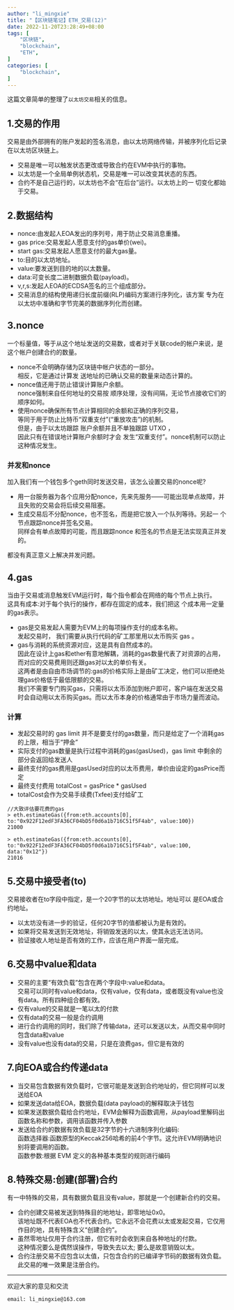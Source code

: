 ```yaml
---
author: "li_mingxie"
title: "【区块链笔记】ETH_交易(12)"
date: 2022-11-20T23:28:49+08:00
tags: [
    "区块链",
    "blockchain",
    "ETH",
]
categories: [
    "blockchain",
]
---
```



这篇文章简单的整理了`以太坊交易`相关的信息。  <!--more-->  

## 1.交易的作用

交易是由外部拥有的账户发起的签名消息，由以太坊网络传输，并被序列化后记录在以太坊区块链上。

* 交易是唯一可以触发状态更改或导致合约在EVM中执行的事物。
* 以太坊是一个全局单例状态机，交易是唯一可以改变其状态的东西。
* 合约不是自己运行的，以太坊也不会“在后台”运行。以太坊上的一 切变化都始于交易。

## 2.数据结构

* nonce:由发起人EOA发出的序列号，用于防止交易消息重播。
* gas price:交易发起人愿意支付的gas单价(wei)。
* start gas:交易发起人愿意支付的最大gas量。
* to:目的以太坊地址。
* value:要发送到目的地的以太数量。
* data:可变长度二进制数据负载(payload)。
* v,r,s:发起人EOA的ECDSA签名的三个组成部分。
* 交易消息的结构使用递归长度前缀(RLP)编码方案进行序列化，该方案 专为在以太坊中准确和字节完美的数据序列化而创建。

## 3.nonce

一个标量值，等于从这个地址发送的交易数，或者对于关联code的帐户来说，是这个帐户创建合约的数量。

* nonce不会明确存储为区块链中帐户状态的一部分。  
    相反，它是通过计算发 送地址的已确认交易的数量来动态计算的。  
* nonce值还用于防止错误计算账户余额。  
    nonce强制来自任何地址的交易按 顺序处理，没有间隔，无论节点接收它们的顺序如何。  
* 使用nonce确保所有节点计算相同的余额和正确的序列交易，  
    等同于用于防止比特币“双重支付”(“重放攻击”)的机制。  
    但是，由于以太坊跟踪 账户余额并且不单独跟踪 UTXO ，  
    因此只有在错误地计算账户余额时才会 发生“双重支付”。nonce机制可以防止这种情况发生。  

### 并发和nonce

加入我们有一个钱包多个geth同时发送交易，该怎么设置交易的nonce呢?  

* 用一台服务器为各个应用分配nonce，先来先服务——可能出现单点故障，并且失败的交易会将后续交易阻塞。  
* 生成交易后不分配nonce，也不签名，而是把它放入一个队列等待。另起一 个节点跟踪nonce并签名交易。  
    同样会有单点故障的可能，而且跟踪nonce 和签名的节点是无法实现真正并发的。

都没有真正意义上解决并发问题。

## 4.gas

当由于交易或消息触发EVM运行时，每个指令都会在网络的每个节点上执行。  
这具有成本:对于每个执行的操作，都存在固定的成本，我们把这 个成本用一定量的gas表示。

* gas是交易发起人需要为EVM上的每项操作支付的成本名称。  
    发起交易时， 我们需要从执行代码的矿工那里用以太币购买 gas 。
* gas与消耗的系统资源对应，这是具有自然成本的。  
    因此在设计上gas和ether有意地解耦，消耗的gas数量代表了对资源的占用，而对应的交易费用则还跟gas对以太的单价有关。  
    这两者是由自由市场调节的:gas的价格实际上是由矿工决定，他们可以拒绝处理gas价格低于最低限额的交易。  
    我们不需要专门购买gas，只需将以太币添加到帐户即可，客户端在发送交易时会自动用以太币购买gas。而以太币本身的价格通常由于市场力量而波动。

### 计算

* 发起交易时的 gas limit 并不是要支付的gas数量，而只是给定了一个消耗gas的上限，相当于“押金”
* 实际支付的gas数量是执行过程中消耗的gas(gasUsed)，gas limit 中剩余的部分会返回给发送人
* 最终支付的gas费用是gasUsed对应的以太币费用，单价由设定的gasPrice而定
* 最终支付费用 totalCost = gasPrice * gasUsed
* totalCost会作为交易手续费(Txfee)支付给矿工

```
//大致评估要花费的gas
> eth.estimateGas({from:eth.accounts[0], to:"0x922F12edF3FA36CF04bD5f0d6a1b716C51f5F4ab", value:100})
21000

> eth.estimateGas({from:eth.accounts[0], to:"0x922F12edF3FA36CF04bD5f0d6a1b716C51f5F4ab", value:100, data:"0x12"})
21016
```

## 5.交易中接受者(to)

交易接收者在to字段中指定，是一个20字节的以太坊地址。地址可以 是EOA或合约地址。

* 以太坊没有进一步的验证，任何20字节的值都被认为是有效的。
* 如果将交易发送到无效地址，将销毁发送的以太，使其永远无法访问。
* 验证接收人地址是否有效的工作，应该在用户界面一层完成。

## 6.交易中value和data

* 交易的主要“有效负载”包含在两个字段中:value和data。  
    交易可以同时有value和data，仅有value，仅有data，或者既没有value也没有data。所有四种组合都有效。
* 仅有value的交易就是一笔以太的付款
* 仅有data的交易一般是合约调用
* 进行合约调用的同时，我们除了传输data，还可以发送以太，从而交易中同时包含data和value
* 没有value也没有data的交易，只是在浪费gas，但它是有效的

## 7.向EOA或合约传递data

* 当交易包含数据有效负载时，它很可能是发送到合约地址的，但它同样可以发送给EOA
* 如果发送data给EOA，数据负载(data payload)的解释取决于钱包
* 如果发送数据负载给合约地址，EVM会解释为函数调用，从payload里解码出函数名称和参数，调用该函数并传入参数
* 发送给合约的数据有效负载是32字节的十六进制序列化编码:  
    函数选择器:函数原型的Keccak256哈希的前4个字节。这允许EVM明确地识别将要调用的函数。  
    函数参数:根据 EVM 定义的各种基本类型的规则进行编码  

## 8.特殊交易:创建(部署)合约

有一中特殊的交易，具有数据负载且没有value，那就是一个创建新合约的交易。

* 合约创建交易被发送到特殊目的地地址，即零地址0x0。  
    该地址既不代表EOA也不代表合约。它永远不会花费以太或发起交易，它仅用作目的地，具有特殊含义“创建合约”。
* 虽然零地址仅用于合约注册，但它有时会收到来自各种地址的付款。  
    这种情况要么是偶然误操作，导致失去以太; 要么是故意销毁以太。
* 合约注册交易不应包含以太值，只包含合约的已编译字节码的数据有效负载。此交易的唯一效果是注册合约。

----------------------------------------------

欢迎大家的意见和交流

`email: li_mingxie@163.com`
